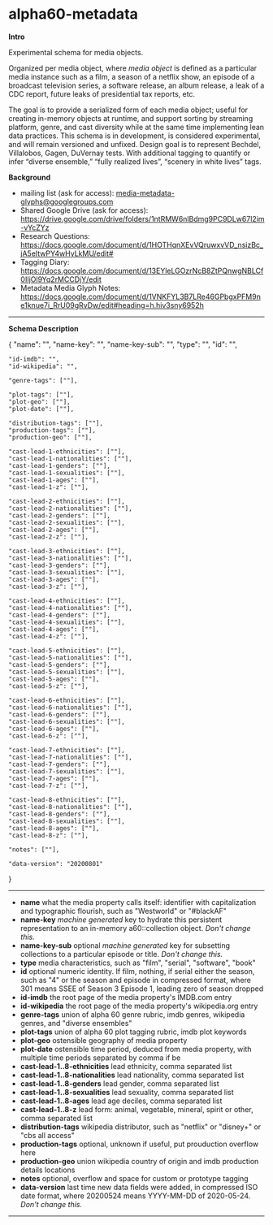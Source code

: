 # alpha60-metadata

__Intro__

Experimental schema for media objects. 

Organized per media object, where *media object* is defined as a particular media instance such as a film, a season of a netflix show, an episode of a broadcast television series, a software release, an album release, a leak of a CDC report, future leaks of presidential tax reports, etc.

The goal is to provide a serialized form of each media object; useful for creating in-memory objects at runtime, and support sorting by streaming platform, genre, and cast diversity while at the same time implementing lean data practices. This schema is in development, is considered experimental, and will remain versioned and unfixed. Design goal is to represent Bechdel, Villalobos, Gagen, DuVernay tests. With additional tagging to quantify or infer “diverse ensemble,”  “fully realized lives”, “scenery in white lives” tags.  


 __Background__

 * mailing list (ask for access): media-metadata-glyphs@googlegroups.com
 * Shared Google Drive (ask for access): https://drive.google.com/drive/folders/1ntRMW6nlBdmg9PC9DLw67l2im-vYcZYz
 * Research Questions: https://docs.google.com/document/d/1HOTHqnXEvVQruwxvVD_nsizBc_jA5eItwPY4wHyLkMU/edit#
 * Tagging Diary: https://docs.google.com/document/d/13EYleLGOzrNcB8ZtPQnwgNBLCf0IIjOl9Yq2rMCCDjY/edit
 * Metadata Media Glyph Notes: https://docs.google.com/document/d/1VNKFYL3B7LRe46GPbgxPFM9ne1knue7i_RrU09gRvDw/edit#heading=h.hiv3sny6952h
 
* * *

__Schema Description__

{
    "name": "",
    "name-key": "",
    "name-key-sub": "",
    "type": "",
    "id": "",

    "id-imdb": "",
    "id-wikipedia": "",

    "genre-tags": [""],

    "plot-tags": [""],
    "plot-geo": [""],
    "plot-date": [""],

    "distribution-tags": [""],
    "production-tags": [""],
    "production-geo": [""],

    "cast-lead-1-ethnicities": [""],
    "cast-lead-1-nationalities": [""],
    "cast-lead-1-genders": [""],
    "cast-lead-1-sexualities": [""],
    "cast-lead-1-ages": [""],
    "cast-lead-1-z": [""],

    "cast-lead-2-ethnicities": [""],
    "cast-lead-2-nationalities": [""],
    "cast-lead-2-genders": [""],
    "cast-lead-2-sexualities": [""],
    "cast-lead-2-ages": [""],
    "cast-lead-2-z": [""],

    "cast-lead-3-ethnicities": [""],
    "cast-lead-3-nationalities": [""],
    "cast-lead-3-genders": [""],
    "cast-lead-3-sexualities": [""],
    "cast-lead-3-ages": [""],
    "cast-lead-3-z": [""],

    "cast-lead-4-ethnicities": [""],
    "cast-lead-4-nationalities": [""],
    "cast-lead-4-genders": [""],
    "cast-lead-4-sexualities": [""],
    "cast-lead-4-ages": [""],
    "cast-lead-4-z": [""],

    "cast-lead-5-ethnicities": [""],
    "cast-lead-5-nationalities": [""],
    "cast-lead-5-genders": [""],
    "cast-lead-5-sexualities": [""],
    "cast-lead-5-ages": [""],
    "cast-lead-5-z": [""],

    "cast-lead-6-ethnicities": [""],
    "cast-lead-6-nationalities": [""],
    "cast-lead-6-genders": [""],
    "cast-lead-6-sexualities": [""],
    "cast-lead-6-ages": [""],
    "cast-lead-6-z": [""],

    "cast-lead-7-ethnicities": [""],
    "cast-lead-7-nationalities": [""],
    "cast-lead-7-genders": [""],
    "cast-lead-7-sexualities": [""],
    "cast-lead-7-ages": [""],
    "cast-lead-7-z": [""],

    "cast-lead-8-ethnicities": [""],
    "cast-lead-8-nationalities": [""],
    "cast-lead-8-genders": [""],
    "cast-lead-8-sexualities": [""],
    "cast-lead-8-ages": [""],
    "cast-lead-8-z": [""],

    "notes": [""],

    "data-version": "20200801"
}

    
* * *
 
* __name__ what the media property calls itself: identifier with capitalization and typographic flourish, such as "Westworld" or "#blackAF"
* __name-key__ *machine generated* key to hydrate this persistent representation to an in-memory a60::collection object. *Don't change this.*
* __name-key-sub__ optional *machine generated* key for subsetting collections to a particular episode or title. *Don't change this.*
* __type__ media characteristics, such as "film", "serial", "software", "book"
* __id__ optional numeric identity. If film, nothing, if serial either the season, such as "4" or the season and episode in compressed format, where 301 means SSEE of Season 3 Episode 1, leading zero of season dropped
* __id-imdb__ the root page of the media property's IMDB.com entry
* __id-wikipedia__ the root page of the media property's wikipedia.org entry
* __genre-tags__ union of alpha 60 genre rubric, imdb genres, wikipedia genres, and "diverse ensembles"
* __plot-tags__ union of alpha 60 plot tagging rubric, imdb plot keywords
* __plot-geo__ ostensible geography of media property
* __plot-date__ ostensible time period, deduced from media property, with multiple time periods separated by comma if be
* __cast-lead-1..8-ethnicities__ lead ethnicity, comma separated list
* __cast-lead-1..8-nationalities__ lead nationality, comma separated list
* __cast-lead-1..8-genders__ lead gender, comma separated list
* __cast-lead-1..8-sexualities__ lead sexuality, comma separated list
* __cast-lead-1..8-ages__ lead age deciles, comma separated list
* __cast-lead-1..8-z__ lead form: animal, vegetable, mineral, spirit or other, comma separated list
* __distribution-tags__ wikipedia distributor, such as "netflix" or "disney+" or "cbs all access"
* __production-tags__ optional, unknown if useful, put prouduction overflow here
* __production-geo__ union wikipedia country of origin and imdb production details locations 
* __notes__ optional, overflow and space for custom or prototype tagging 
* __data-version__ last time new data fields were added, in compressed ISO date format, where 20200524 means YYYY-MM-DD of 2020-05-24. *Don't change this.*

* * *

